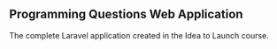 
## Programming Questions Web Application

The complete Laravel application created in the Idea to Launch course. 

